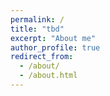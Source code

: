 ```yaml
---
permalink: /
title: "tbd"
excerpt: "About me"
author_profile: true
redirect_from: 
  - /about/
  - /about.html
---
```



